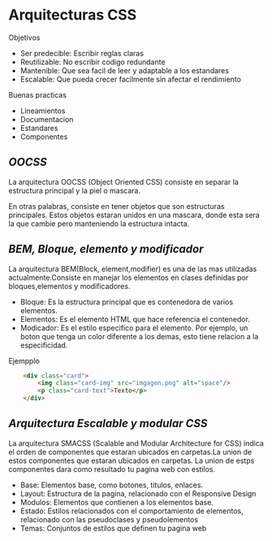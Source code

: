 # Arquitecturas CSS

Objetivos
+ Ser predecible: Escribir reglas claras
+ Reutilizable: No escribir codigo redundante
+ Mantenible: Que sea facil de leer y adaptable a los estandares
+ Escalable: Que pueda crecer facilmente sin afectar el rendimiento

Buenas practicas
+ Lineamientos
+ Documentacion
+ Estandares
+ Componentes


## *OOCSS*
La arquitectura OOCSS (Object Oriented CSS) consiste en separar la estructura principal y la piel o mascara.

En otras palabras, consiste en tener objetos que son estructuras principales. Estos objetos estaran unidos en una mascara, donde esta sera la que cambie pero manteniendo la estructura intacta.

## *BEM, Bloque, elemento y modificador*
La arquitectura BEM(Block, element,modifier) es una de las mas utilizadas actualmente.Consiste en manejar los elementos en clases definidas por bloques,elementos y modificadores.

+ Bloque: Es la estructura principal que es contenedora de varios elementos.
+ Elementos: Es el elemento HTML que hace referencia el contenedor.
+ Modicador: Es el estilo especifico para el elemento. Por ejemplo, un boton que tenga un color diferente a los demas, esto tiene relacion a la especificidad.

Ejempplo
``` Html
    <div class="card">
        <img class="card-img" src="imgagen.png" alt="space"/>
        <p class="card-text">Texto</p>
    </div>

```



## *Arquitectura Escalable y modular CSS*

La arquitectura SMACSS (Scalable and Modular Architecture for CSS) indica el orden de componentes que estaran ubicados en carpetas.La union de estos componentes que estaran ubicados en carpetas. La union de estps componentes dara como resultado tu pagina web con estilos.

+ Base: Elementos base, como botones, titulos, enlaces.
+ Layout: Estructura de la pagina, relacionado con el Responsive Design
+ Modulos: Elementos que contienen a los elementos base.
+ Estado:  Estilos relacionados con el comportamiento de elementos, relacionado con las pseudoclases y pseudolementos
+ Temas: Conjuntos de estilos que definen tu pagina web


